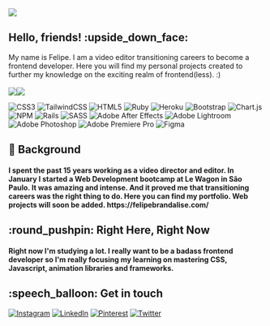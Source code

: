 <img align="center" src="https://user-images.githubusercontent.com/25259768/167254815-921c43b4-3742-4e05-b85b-6c3ed7a0ac05.png">

 
<h2>Hello, friends! :upside_down_face:</h2>
My name is Felipe. I am a video editor transitioning careers to become a frontend developer. 
Here you will find my personal projects created to further my knowledge on the exciting realm of frontend(less). :)
<br></br>

<div style="display: flex; flex-direction: row; align-items: center">
 <img class="img" src="https://github-readme-stats.vercel.app/api/top-langs/?username=hopippolla&theme=radical&layout=compact" />
  <img class="img" src="https://github-readme-stats.vercel.app/api?username=hopippolla&show_icons=true&theme=radical" />
</div>


![CSS3](https://img.shields.io/badge/css3-%231572B6.svg?style=for-the-badge&logo=css3&logoColor=white) ![TailwindCSS](https://img.shields.io/badge/tailwindcss-%2338B2AC.svg?style=for-the-badge&logo=tailwind-css&logoColor=white) ![HTML5](https://img.shields.io/badge/html5-%23E34F26.svg?style=for-the-badge&logo=html5&logoColor=white) ![Ruby](https://img.shields.io/badge/ruby-%23CC342D.svg?style=for-the-badge&logo=ruby&logoColor=white) ![Heroku](https://img.shields.io/badge/heroku-%23430098.svg?style=for-the-badge&logo=heroku&logoColor=white) ![Bootstrap](https://img.shields.io/badge/bootstrap-%23563D7C.svg?style=for-the-badge&logo=bootstrap&logoColor=white) ![Chart.js](https://img.shields.io/badge/chart.js-F5788D.svg?style=for-the-badge&logo=chart.js&logoColor=white) ![NPM](https://img.shields.io/badge/NPM-%23000000.svg?style=for-the-badge&logo=npm&logoColor=white) ![Rails](https://img.shields.io/badge/rails-%23CC0000.svg?style=for-the-badge&logo=ruby-on-rails&logoColor=white) ![SASS](https://img.shields.io/badge/SASS-hotpink.svg?style=for-the-badge&logo=SASS&logoColor=white) ![Adobe After Effects](https://img.shields.io/badge/Adobe%20After%20Effects-9999FF.svg?style=for-the-badge&logo=Adobe%20After%20Effects&logoColor=white) ![Adobe Lightroom](https://img.shields.io/badge/Adobe%20Lightroom-31A8FF.svg?style=for-the-badge&logo=Adobe%20Lightroom&logoColor=white) ![Adobe Photoshop](https://img.shields.io/badge/adobephotoshop-%2331A8FF.svg?style=for-the-badge&logo=adobephotoshop&logoColor=white) ![Adobe Premiere Pro](https://img.shields.io/badge/Adobe%20Premiere%20Pro-9999FF.svg?style=for-the-badge&logo=Adobe%20Premiere%20Pro&logoColor=white) 	![Figma](https://img.shields.io/badge/figma-%23F24E1E.svg?style=for-the-badge&logo=figma&logoColor=white)

<h2> 🔭 Background </h2>
<h4>I spent the past 15 years working as a video director and editor.
In January I started a Web Development bootcamp at Le Wagon in São Paulo. It was amazing and intense. And it proved me that transitioning careers was the right thing to do. 
Here you can find my portfolio. Web projects will soon be added. https://felipebrandalise.com/
</h4>

<h2> :round_pushpin: Right Here, Right Now  </h2>
<h4>Right now I'm studying a lot. I really want to be a badass frontend developer so I'm really focusing my learning on mastering CSS, Javascript, animation libraries and frameworks.</h4> 

<h2> :speech_balloon: Get in touch</h2>

[![Instagram](https://img.shields.io/badge/Instagram-%23E4405F.svg?logo=Instagram&logoColor=white)](https://instagram.com/febrandalise) [![LinkedIn](https://img.shields.io/badge/LinkedIn-%230077B5.svg?logo=linkedin&logoColor=white)](https://linkedin.com/in/febrandalise) [![Pinterest](https://img.shields.io/badge/Pinterest-%23E60023.svg?logo=Pinterest&logoColor=white)](https://pinterest.com/chaotisch) [![Twitter](https://img.shields.io/badge/Twitter-%231DA1F2.svg?logo=Twitter&logoColor=white)](https://twitter.com/mossfromwork) 






